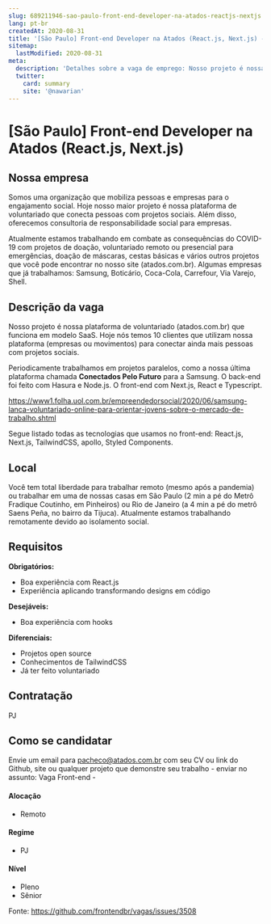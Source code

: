```yaml
---
slug: 689211946-sao-paulo-front-end-developer-na-atados-reactjs-nextjs
lang: pt-br
createdAt: 2020-08-31
title: '[São Paulo] Front-end Developer na Atados (React.js, Next.js) - Vaga de Emprego'
sitemap:
  lastModified: 2020-08-31
meta:
  description: 'Detalhes sobre a vaga de emprego: Nosso projeto é nossa plataforma de voluntariado (atados.com.br) que funciona em modelo SaaS. Hoje nós temos 10 clientes que utilizam nossa plataforma (empresas ou movimentos) para conectar ainda mais pessoas com projetos sociais. Periodicamente trabalhamos em projetos paralelos, como a nossa última plataforma chamada **Conectados Pelo Futuro** para a Samsung. O back-end foi feito com Hasura e Node.js. O front-end com Next.js, React e Typescript. https://www1.folha.uol.com.br/empreendedorsocial/2020/06/samsung-lanca-voluntariado-online-para-orientar-jovens-sobre-o-mercado-de-trabalho.shtml Segue listado todas as tecnologias que usamos no front-end: React.js, Next.js, TailwindCSS, apollo, Styled Components.'
  twitter:
    card: summary
    site: '@nawarian'
---
```


# [São Paulo] Front-end Developer na Atados (React.js, Next.js)

## Nossa empresa

Somos uma organização que mobiliza pessoas e empresas para o engajamento social. Hoje nosso maior projeto é nossa plataforma de voluntariado que conecta pessoas com projetos sociais. Além disso, oferecemos consultoria de responsabilidade social para empresas.

Atualmente estamos trabalhando em combate as consequências do COVID-19 com projetos de doação, voluntariado remoto ou presencial para emergências, doação de máscaras, cestas básicas e vários outros projetos que você pode encontrar no nosso site (atados.com.br). Algumas empresas que já trabalhamos: Samsung, Boticário, Coca-Cola, Carrefour, Via Varejo, Shell.

## Descrição da vaga

Nosso projeto é nossa plataforma de voluntariado (atados.com.br) que funciona em modelo SaaS. Hoje nós temos 10 clientes que utilizam nossa plataforma (empresas ou movimentos) para conectar ainda mais pessoas com projetos sociais.

Periodicamente trabalhamos em projetos paralelos, como a nossa última plataforma chamada **Conectados Pelo Futuro** para a Samsung. O back-end foi feito com Hasura e Node.js. O front-end com Next.js, React e Typescript.

https://www1.folha.uol.com.br/empreendedorsocial/2020/06/samsung-lanca-voluntariado-online-para-orientar-jovens-sobre-o-mercado-de-trabalho.shtml

Segue listado todas as tecnologias que usamos no front-end: React.js, Next.js, TailwindCSS, apollo, Styled Components.

## Local

Você tem total liberdade para trabalhar remoto (mesmo após a pandemia) ou trabalhar em uma de nossas casas em São Paulo (2 min a pé do Metrô Fradique Coutinho, em Pinheiros) ou Rio de Janeiro (a 4 min a pé do metrô Saens Peña, no bairro da Tijuca). Atualmente estamos trabalhando remotamente devido ao isolamento social.

## Requisitos

**Obrigatórios:**
- Boa experiência com React.js
- Experiência aplicando transformando designs em código

**Desejáveis:**
- Boa experiência com hooks

**Diferenciais:**
- Projetos open source
- Conhecimentos de TailwindCSS
- Já ter feito voluntariado

## Contratação

PJ 

## Como se candidatar

Envie um email para pacheco@atados.com.br com seu CV ou link do Github, site ou qualquer projeto que demonstre seu trabalho - enviar no assunto: Vaga Front-end - <seu nome>

#### Alocação
- Remoto

#### Regime
- PJ

#### Nível
- Pleno
- Sênior



Fonte: https://github.com/frontendbr/vagas/issues/3508